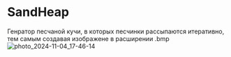 # SandHeap
Генратор песчаной кучи, в которых песчинки рассыпаются итеративно, тем самым создавая изображене в расширении .bmp
![photo_2024-11-04_17-46-14](https://github.com/user-attachments/assets/eb4f3d14-0e4f-4f37-ba5f-4d7c4d663939)
